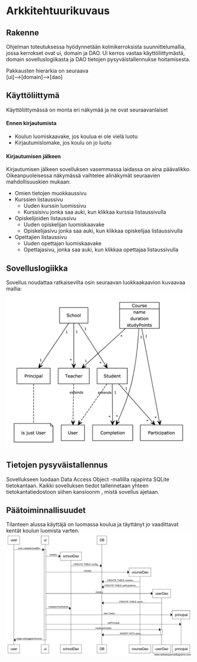 # Arkkitehtuurikuvaus

## Rakenne

Ohjelman toteutuksessa hyödynnetään kolmikerroksista suunnittelumallia, jossa kerrokset ovat ui, domain ja DAO.
Ui kerros vastaa käyttöliittymästä, domain sovelluslogiikasta ja DAO tietojen pysyväistallennukse hoitamisesta.

Pakkausten hierarkia on seuraava  
[ui]-->[domain]-->[dao]  

## Käyttöliittymä
Käyttöliittymässä on monta eri näkymää ja ne ovat seuraavanlaiset
#### Ennen kirjautumista
 - Koulun luomiskaavake, jos koulua ei ole vielä luotu
 - Kirjautumislomake, jos koulu on jo luotu
#### Kirjautumisen jälkeen
Kirjautumisen jälkeen sovelluksen vasemmassa laidassa on aina päävalikko. Oikeanpuoleisessa näkymässä vaihtelee alinäkymät seuraavien mahdollisuuskien mukaan:
- Omien tietojen muokkaussivu
- Kurssien listaussivu
  - Uuden kurssin luomissivu
  - Kurssisivu jonka saa auki, kun klikkaa kurssia listaussivulla
- Opiskelijoiden listaussivu
  - Uuden opiskelijan luomiskaavake
  - Opiskelijasivu jonka saa auki, kun klikkaa opiskelijaa listaussivulla
- Opettajien listaussivu
  - Uuden opettajan luomiskaavake
  - Opettajasivu, jonka saa auki, kun klikkaa opettajaa listaussivulla

## Sovelluslogiikka
Sovellus noudattaa ratkaisevilta osin seuraavan luokkaakaavion kuvaavaa mallia:
<img alt="luokkakaavio" src="https://github.com/anttiollikkala/ot-harjoitustyo/blob/master/dokumentaatio/img/sekvenssikaavio2.png?raw=true" width="500">
## Tietojen pysyväistallennus

Sovellukseen luodaan Data Access Object -mallilla rajapinta SQLite tietokantaan. 
Kaikki sovelluksen tiedot tallennetaan yhteen tietokantatiedostoon siihen kansioonm , mistä sovellus ajetaan.

## Päätoiminnallisuudet
Tilanteen alussa käyttäjä on luomassa koulua ja täyttänyt jo vaadittavat kentät koulun luomista varten.
<img alt="Sekvenssikaavio" src="https://github.com/anttiollikkala/ot-harjoitustyo/blob/master/dokumentaatio/img/Sekvenssikaavio.png?raw=true">
